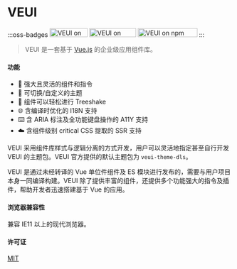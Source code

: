 # VEUI

:::oss-badges
[<img alt="VEUI on GitHub" src="https://badgen.net/badge/-/VEUI?label=GitHub" width="85.2" height="20">](https://github.com/ecomfe/veui) [<img alt="VEUI on CircleCI" src="https://badgen.net/circleci/github/ecomfe/veui?label=CircleCI" width="105.1" height="20">](https://circleci.com/gh/ecomfe/veui) [<img alt="VEUI on npm" src="https://badgen.net/npm/v/veui" width="133.5" height="20">](https://www.npmjs.com/package/veui)
:::

> VEUI 是一套基于 [Vue.js](https://vuejs.org) 的企业级应用组件库。

#### 功能

* 🤘 强大且灵活的组件和指令
* 💅 可切换/自定义的主题
* 🌲 组件可以轻松进行 Treeshake
* 🌐 含编译时优化的 I18N 支持
* ⌨️ 含 ARIA 标注及全功能键盘操作的 A11Y 支持
* ☁️ 含组件级别 critical CSS 提取的 SSR 支持

VEUI 采用组件库样式与逻辑分离的方式开发，用户可以灵活地指定甚至自行开发 VEUI 的主题包。VEUI 官方提供的默认主题包为 `veui-theme-dls`。

VEUI 是通过未经转译的 Vue 单位件组件及 ES 模块进行发布的，需要与用户项目本身一同编译构建。VEUI 除了提供丰富的组件，还提供多个功能强大的指令及插件，帮助开发者迅速搭建基于 Vue 的应用。

#### 浏览器兼容性

兼容 IE11 以上的现代浏览器。

#### 许可证

[MIT](https://github.com/ecomfe/veui/blob/dev/LICENSE)
